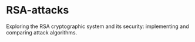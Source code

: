 # RSA-attacks
Exploring the RSA cryptographic system and its security: implementing and comparing attack algorithms.
